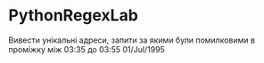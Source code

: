 # PythonRegexLab
Вивести унікальні адреси, запити за якими були помилковими  в проміжку між 03:35 до 03:55 01/Jul/1995